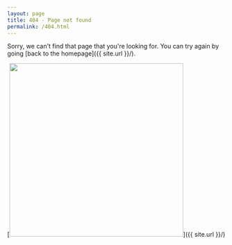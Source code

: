 ```yaml
---
layout: page
title: 404 - Page not found
permalink: /404.html
---
```


Sorry, we can't find that page that you're looking for. You can try again by going [back to the homepage]({{ site.url }}/).

[<img src="{{ site.url }}/images/404.jpg" style="width: 400px;"/>]({{ site.url }}/)

